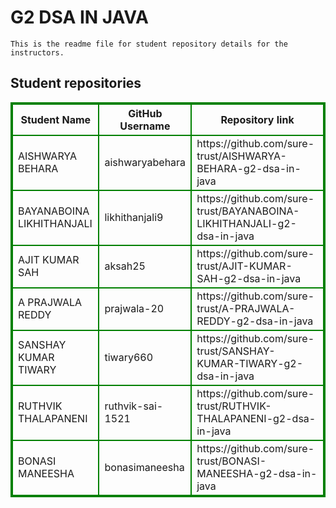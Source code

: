 # G2 DSA IN JAVA
    This is the readme file for student repository details for the instructors.
## Student repositories 
<table style="border : 2px solid green; width:100%;">
<tr >
<th style="border : 2px solid green;">Student Name</th>
<th style="border : 2px solid green;">GitHub Username</th>
<th style="border : 2px solid green;">Repository link</th>
</tr>
<tr style="border : 2px solid green;">
<td style="border : 2px solid green;">AISHWARYA BEHARA</td> 

<td style="border : 2px solid green;">aishwaryabehara</td> 

<td style="border : 2px solid green;">https://github.com/sure-trust/AISHWARYA-BEHARA-g2-dsa-in-java</td> 
</tr>

<tr style="border : 2px solid green;">
<td style="border : 2px solid green;">BAYANABOINA LIKHITHANJALI</td> 

<td style="border : 2px solid green;">likhithanjali9</td> 

<td style="border : 2px solid green;">https://github.com/sure-trust/BAYANABOINA-LIKHITHANJALI-g2-dsa-in-java</td> 
</tr>

<tr style="border : 2px solid green;">
<td style="border : 2px solid green;">AJIT KUMAR SAH</td> 

<td style="border : 2px solid green;">aksah25</td> 

<td style="border : 2px solid green;">https://github.com/sure-trust/AJIT-KUMAR-SAH-g2-dsa-in-java</td> 
</tr>

<tr style="border : 2px solid green;">
<td style="border : 2px solid green;">A PRAJWALA REDDY</td> 

<td style="border : 2px solid green;">prajwala-20</td> 

<td style="border : 2px solid green;">https://github.com/sure-trust/A-PRAJWALA-REDDY-g2-dsa-in-java</td> 
</tr>

<tr style="border : 2px solid green;">
<td style="border : 2px solid green;">SANSHAY KUMAR TIWARY</td> 

<td style="border : 2px solid green;">tiwary660</td> 

<td style="border : 2px solid green;">https://github.com/sure-trust/SANSHAY-KUMAR-TIWARY-g2-dsa-in-java</td> 
</tr>

<tr style="border : 2px solid green;">
<td style="border : 2px solid green;">RUTHVIK THALAPANENI</td> 

<td style="border : 2px solid green;">ruthvik-sai-1521</td> 

<td style="border : 2px solid green;">https://github.com/sure-trust/RUTHVIK-THALAPANENI-g2-dsa-in-java</td> 
</tr>

<tr style="border : 2px solid green;">
<td style="border : 2px solid green;">BONASI MANEESHA</td> 

<td style="border : 2px solid green;">bonasimaneesha</td> 

<td style="border : 2px solid green;">https://github.com/sure-trust/BONASI-MANEESHA-g2-dsa-in-java</td> 
</tr>
